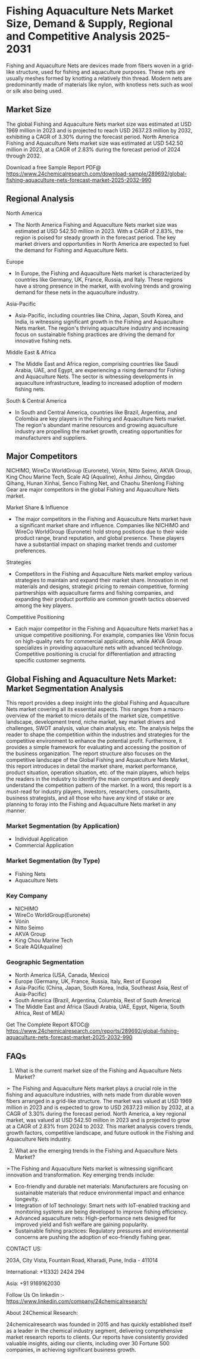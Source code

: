 <h1>Fishing Aquaculture Nets Market Size, Demand & Supply, Regional and Competitive Analysis 2025-2031</h1>


Fishing and Aquaculture Nets are devices made from fibers woven in a grid-like structure, used for fishing and aquaculture purposes. These nets are usually meshes formed by knotting a relatively thin thread. Modern nets are predominantly made of materials like nylon, with knotless nets such as wool or silk also being used.

<h2>Market Size</h2>

The global Fishing and Aquaculture Nets market size was estimated at USD 1969 million in 2023 and is projected to reach USD 2637.23 million by 2032, exhibiting a CAGR of 3.30% during the forecast period. North America Fishing and Aquaculture Nets market size was estimated at USD 542.50 million in 2023, at a CAGR of 2.83% during the forecast period of 2024 through 2032.

Download a free Sample Report PDF@ https://www.24chemicalresearch.com/download-sample/289692/global-fishing-aquaculture-nets-forecast-market-2025-2032-990


<h2>Regional Analysis</h2>

North America

- The North America Fishing and Aquaculture Nets market size was estimated at USD 542.50 million in 2023. With a CAGR of 2.83%, the region is poised for steady growth in the forecast period. The key market drivers and opportunities in North America are expected to fuel the demand for Fishing and Aquaculture Nets.

Europe

- In Europe, the Fishing and Aquaculture Nets market is characterized by countries like Germany, UK, France, Russia, and Italy. These regions have a strong presence in the market, with evolving trends and growing demand for these nets in the aquaculture industry.

Asia-Pacific

- Asia-Pacific, including countries like China, Japan, South Korea, and India, is witnessing significant growth in the Fishing and Aquaculture Nets market. The region's thriving aquaculture industry and increasing focus on sustainable fishing practices are driving the demand for innovative fishing nets.

Middle East & Africa

- The Middle East and Africa region, comprising countries like Saudi Arabia, UAE, and Egypt, are experiencing a rising demand for Fishing and Aquaculture Nets. The sector is witnessing developments in aquaculture infrastructure, leading to increased adoption of modern fishing nets.

South & Central America

- In South and Central America, countries like Brazil, Argentina, and Colombia are key players in the Fishing and Aquaculture Nets market. The region's abundant marine resources and growing aquaculture industry are propelling the market growth, creating opportunities for manufacturers and suppliers.


<h2>Major Competitors</h2>

NICHIMO, WireCo WorldGroup (Euronete), Vónin, Nitto Seimo, AKVA Group, King Chou Marine Tech, Scale AQ (Aqualine), Anhui Jinhou, Qingdao Qihang, Hunan Xinhai, Senco Fishing Net, and Chaohu Shenlong Fishing Gear are major competitors in the global Fishing and Aquaculture Nets market.

Market Share & Influence

- The major competitors in the Fishing and Aquaculture Nets market have a significant market share and influence. Companies like NICHIMO and WireCo WorldGroup (Euronete) hold strong positions due to their wide product range, brand reputation, and global presence. These players have a substantial impact on shaping market trends and customer preferences.

Strategies

- Competitors in the Fishing and Aquaculture Nets market employ various strategies to maintain and expand their market share. Innovation in net materials and designs, strategic pricing to remain competitive, forming partnerships with aquaculture farms and fishing companies, and expanding their product portfolio are common growth tactics observed among the key players.

Competitive Positioning

- Each major competitor in the Fishing and Aquaculture Nets market has a unique competitive positioning. For example, companies like Vónin focus on high-quality nets for commercial applications, while AKVA Group specializes in providing aquaculture nets with advanced technology. Competitive positioning is crucial for differentiation and attracting specific customer segments.


<h2>Global Fishing and Aquaculture Nets Market: Market Segmentation Analysis</h2>

This report provides a deep insight into the global Fishing and Aquaculture Nets market covering all its essential aspects. This ranges from a macro overview of the market to micro details of the market size, competitive landscape, development trend, niche market, key market drivers and challenges, SWOT analysis, value chain analysis, etc.
The analysis helps the reader to shape the competition within the industries and strategies for the competitive environment to enhance the potential profit. Furthermore, it provides a simple framework for evaluating and accessing the position of the business organization. The report structure also focuses on the competitive landscape of the Global Fishing and Aquaculture Nets Market, this report introduces in detail the market share, market performance, product situation, operation situation, etc. of the main players, which helps the readers in the industry to identify the main competitors and deeply understand the competition pattern of the market.
In a word, this report is a must-read for industry players, investors, researchers, consultants, business strategists, and all those who have any kind of stake or are planning to foray into the Fishing and Aquaculture Nets market in any manner.

<h3>Market Segmentation (by Application)</h3>

- Individual Application
- Commercial Application

<h3>Market Segmentation (by Type)</h3>

- Fishing Nets
- Aquaculture Nets

<h3>Key Company</h3>

- NICHIMO
- WireCo WorldGroup(Euronete)
- Vónin
- Nitto Seimo
- AKVA Group
- King Chou Marine Tech
- Scale AQ(Aqualine)

<h3>Geographic Segmentation</h3>

- North America (USA, Canada, Mexico)
- Europe (Germany, UK, France, Russia, Italy, Rest of Europe)
- Asia-Pacific (China, Japan, South Korea, India, Southeast Asia, Rest of Asia-Pacific)
- South America (Brazil, Argentina, Columbia, Rest of South America)
- The Middle East and Africa (Saudi Arabia, UAE, Egypt, Nigeria, South Africa, Rest of MEA)

Get The Complete Report &TOC@ https://www.24chemicalresearch.com/reports/289692/global-fishing-aquaculture-nets-forecast-market-2025-2032-990

<h2>FAQs</h2>

01. What is the current market size of the Fishing and Aquaculture Nets Market?

➣ The Fishing and Aquaculture Nets market plays a crucial role in the fishing and aquaculture industries, with nets made from durable woven fibers arranged in a grid-like structure. The market was valued at USD 1969 million in 2023 and is expected to grow to USD 2637.23 million by 2032, at a CAGR of 3.30% during the forecast period. North America, a key regional market, was valued at USD 542.50 million in 2023 and is projected to grow at a CAGR of 2.83% from 2024 to 2032. This market analysis covers trends, growth factors, competitive landscape, and future outlook in the Fishing and Aquaculture Nets industry.

02. What are the emerging trends in the Fishing and Aquaculture Nets Market?

➣The Fishing and Aquaculture Nets market is witnessing significant innovation and transformation. Key emerging trends include:
- Eco-friendly and durable net materials: Manufacturers are focusing on sustainable materials that reduce environmental impact and enhance longevity.
- Integration of IoT technology: Smart nets with IoT-enabled tracking and monitoring systems are being developed to improve fishing efficiency.
- Advanced aquaculture nets: High-performance nets designed for improved yield and fish welfare are gaining popularity.
- Sustainable fishing practices: Regulatory pressures and environmental concerns are pushing the adoption of eco-friendly fishing gear.



CONTACT US:

203A, City Vista, Fountain Road, Kharadi, Pune, India - 411014

International: +1(332) 2424 294

Asia: +91 9169162030

Follow Us On linkedin :- https://www.linkedin.com/company/24chemicalresearch/ 

About 24Chemical Research:

24chemicalresearch was founded in 2015 and has quickly established itself as a leader in the chemical industry segment, delivering comprehensive market research reports to clients. Our reports have consistently provided valuable insights, aiding our clients, including over 30 Fortune 500 companies, in achieving significant business growth.
